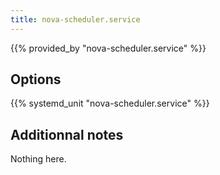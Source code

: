 ```yaml
---
title: nova-scheduler.service
---
```


{{% provided_by "nova-scheduler.service" %}}

## Options

{{% systemd_unit "nova-scheduler.service" %}}

## Additionnal notes

Nothing here.